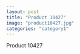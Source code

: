 ```yaml
---
layout: post
title: "Product 10427"
image: "product10427.jpg"
categories: "category1"
---
```

Product 10427
